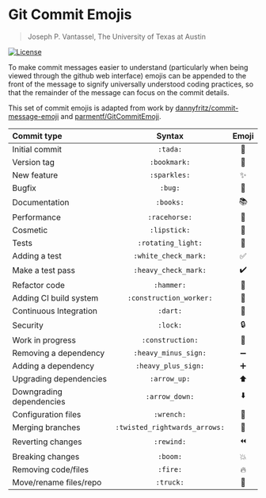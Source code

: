# Git Commit Emojis

> Joseph P. Vantassel, The University of Texas at Austin

[![License](https://img.shields.io/badge/license-CC--By--SA--4.0-brightgreen.svg)](https://github.com/jpvantassel/git-course/blob/master/Licence.md)

To make commit messages easier to understand (particularly when being viewed
through the github web interface) emojis can be appended to the front of the
message to signify universally understood coding practices, so that the
remainder of the message can focus on the commit details.

This set of commit emojis is adapted from work by
[dannyfritz/commit-message-emoji](https://github.com/dannyfritz/commit-message-emoji)
and [parmentf/GitCommitEmoji](https://gist.github.com/parmentf/035de27d6ed1dce0b36a).

| Commit type                | Syntax                        | Emoji                        |
|:---------------------------|:-----------------------------:|:----------------------------:|
| Initial commit             | `:tada:`                      | :tada:                       |
| Version tag                | `:bookmark:`                  | :bookmark:                   |
| New feature                | `:sparkles:`                  | :sparkles:                   |
| Bugfix                     | `:bug:`                       | :bug:                        |
| Documentation              | `:books:`                     | :books:                      |
| Performance                | `:racehorse:`                 | :racehorse:                  |
| Cosmetic                   | `:lipstick:`                  | :lipstick:                   |
| Tests                      | `:rotating_light:`            | :rotating_light:             |
| Adding a test              | `:white_check_mark:`          | :white_check_mark:           |
| Make a test pass           | `:heavy_check_mark:`          | :heavy_check_mark:           |
| Refactor code              | `:hammer:`                    | :hammer:                     |
| Adding CI build system     | `:construction_worker:`       | :construction_worker:        |
| Continuous Integration     | `:dart:`                      | :dart:                       |
| Security                   | `:lock:`                      | :lock:                       |
| Work in progress           | `:construction:`              | :construction:               |
| Removing a dependency      | `:heavy_minus_sign:`          | :heavy_minus_sign:           |
| Adding a dependency        | `:heavy_plus_sign:`           | :heavy_plus_sign:            |
| Upgrading dependencies     | `:arrow_up:`                  | :arrow_up:                   |
| Downgrading dependencies   | `:arrow_down:`                | :arrow_down:                 |
| Configuration files        | `:wrench:`                    | :wrench:                     |
| Merging branches           | `:twisted_rightwards_arrows:` | :twisted_rightwards_arrows:  |
| Reverting changes          | `:rewind:`                    | :rewind:                     |
| Breaking changes           | `:boom:`                      | :boom:                       |
| Removing code/files        | `:fire:`                      | :fire:                       |
| Move/rename files/repo     | `:truck:`                     | :truck:                      |
